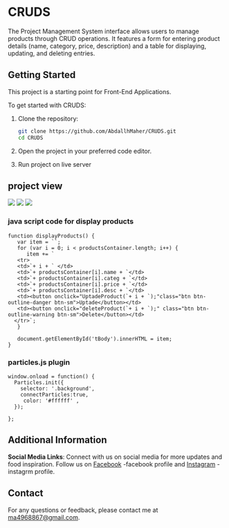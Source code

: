 # CRUDS
The Project Management System interface allows users to manage products through CRUD operations. It features a form for entering product details (name, category, price, description) and a table for displaying, updating, and deleting entries.

## Getting Started
This project is a starting point for Front-End Applications.

To get started with CRUDS:

1. Clone the repository:
   ```bash
   git clone https://github.com/AbdallhMaher/CRUDS.git
   cd CRUDS
2. Open the project in your preferred code editor.

3. Run project on live server
## project view
<img src="images/Screenshot 2024-08-01 060713.png"  >
  
<img src="images/Screenshot 2024-08-01 060802.png"  >

<img src="images/Screenshot 2024-08-01 061004.png"  >



### java script code for display products


``` 
function displayProducts() {
   var item = ``;
   for (var i = 0; i < productsContainer.length; i++) {
      item += `
   <tr>
   <td>`+ i + ` </td>
   <td>`+ productsContainer[i].name + `</td>
   <td>`+ productsContainer[i].categ + `</td>
   <td>`+ productsContainer[i].price + `</td>
   <td>`+ productsContainer[i].desc + `</td>
   <td><button onclick="UptadeProduct(`+ i + `);"class="btn btn-outline-danger btn-sm">Uptade</button></td>
   <td><button onclick="deleteProduct(`+ i + `);" class="btn btn-outline-warning btn-sm">Delete</button></td>
  </tr>`;
   }

   document.getElementById('tBody').innerHTML = item;
}
```

### particles.js plugin

```
window.onload = function() {
  Particles.init({
    selector: '.background',
    connectParticles:true,
     color: '#ffffff' ,
  });
  
};
```

## Additional Information


**Social Media Links**: Connect with us on social media for more updates and food inspiration. Follow us on [Facebook](https://www.facebook.com/aljnrlabdullah.aljnrlabdullah) -facebook profile and [Instagram](https://www.instagram.com/abdllah_maher00/) - instagrm profile.

## Contact

For any questions or feedback, please contact me at ma4968867@gmail.com.
